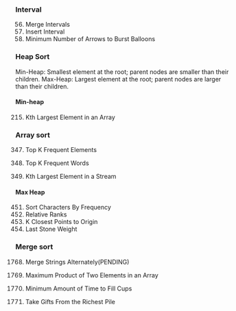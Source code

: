 ### Interval
56. Merge Intervals
57. Insert Interval
452. Minimum Number of Arrows to Burst Balloons


### Heap Sort
Min-Heap: Smallest element at the root; parent nodes are smaller than their children.
Max-Heap: Largest element at the root; parent nodes are larger than their children.
#### Min-heap
215. Kth Largest Element in an Array


### Array sort
347. Top K Frequent Elements
692. Top K Frequent Words




703. Kth Largest Element in a Stream

#### Max Heap
451. Sort Characters By Frequency
506. Relative Ranks
973. K Closest Points to Origin
1046. Last Stone Weight

### Merge sort
1768. Merge Strings Alternately(PENDING)


1464. Maximum Product of Two Elements in an Array
2335. Minimum Amount of Time to Fill Cups
2558. Take Gifts From the Richest Pile

